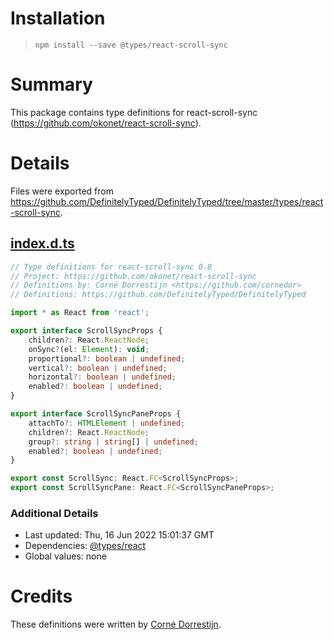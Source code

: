 # Installation
> `npm install --save @types/react-scroll-sync`

# Summary
This package contains type definitions for react-scroll-sync (https://github.com/okonet/react-scroll-sync).

# Details
Files were exported from https://github.com/DefinitelyTyped/DefinitelyTyped/tree/master/types/react-scroll-sync.
## [index.d.ts](https://github.com/DefinitelyTyped/DefinitelyTyped/tree/master/types/react-scroll-sync/index.d.ts)
````ts
// Type definitions for react-scroll-sync 0.8
// Project: https://github.com/okonet/react-scroll-sync
// Definitions by: Corné Dorrestijn <https://github.com/cornedor>
// Definitions: https://github.com/DefinitelyTyped/DefinitelyTyped

import * as React from 'react';

export interface ScrollSyncProps {
    children?: React.ReactNode;
    onSync?(el: Element): void;
    proportional?: boolean | undefined;
    vertical?: boolean | undefined;
    horizontal?: boolean | undefined;
    enabled?: boolean | undefined;
}

export interface ScrollSyncPaneProps {
    attachTo?: HTMLElement | undefined;
    children?: React.ReactNode;
    group?: string | string[] | undefined;
    enabled?: boolean | undefined;
}

export const ScrollSync: React.FC<ScrollSyncProps>;
export const ScrollSyncPane: React.FC<ScrollSyncPaneProps>;

````

### Additional Details
 * Last updated: Thu, 16 Jun 2022 15:01:37 GMT
 * Dependencies: [@types/react](https://npmjs.com/package/@types/react)
 * Global values: none

# Credits
These definitions were written by [Corné Dorrestijn](https://github.com/cornedor).
